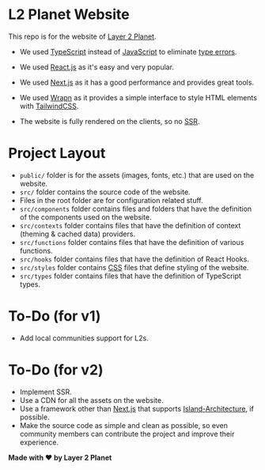 # L2 Planet Website

This repo is for the website of [Layer 2 Planet](https://l2planet.xyz/about).

- We used
[TypeScript](https://www.typescriptlang.org/)
instead of 
[JavaScript](https://tr.wikipedia.org/wiki/JavaScript)
to eliminate
[type errors](https://en.wikipedia.org/wiki/Type_system#Type_errors).

- We used [React.js](https://reactjs.org/) as it's easy and very popular.

- We used [Next.js](https://nextjs.org/) as it has a good performance and provides great tools.

- We used [Wrapn](https://github.com/wrapn/wrapn) as it provides a simple interface to style HTML elements with [TailwindCSS](https://tailwindcss.com/).

- The website is fully rendered on the clients, so no [SSR](https://en.wikipedia.org/wiki/Server-side_scripting).


# Project Layout
- `public/` folder is for the assets (images, fonts, etc.) that are used on the website.
- `src/` folder contains the source code of the website.
- Files in the root folder are for configuration related stuff.
- `src/components` folder contains files and folders that have the definition of the components used on the website.
- `src/contexts` folder contains files that have the definition of context (theming & cached data) providers.
- `src/functions` folder contains files that have the definition of various functions.
- `src/hooks` folder contains files that have the definition of React Hooks.
- `src/styles` folder contains [CSS](https://en.wikipedia.org/wiki/CSS) files that define styling of the website.
- `src/types` folder contains files that have the definition of TypeScript types.

# To-Do (for v1)
- Add local communities support for L2s.

# To-Do (for v2)
- Implement SSR.
- Use a CDN for all the assets on the website. 
- Use a framework other than [Next.js](https://nextjs.org/) that supports [Island-Architecture](https://jasonformat.com/islands-architecture/), if possible.
- Make the source code as simple and clean as possible, so even community members can contribute the project and improve their experience.

**Made with ❤ by Layer 2 Planet**
